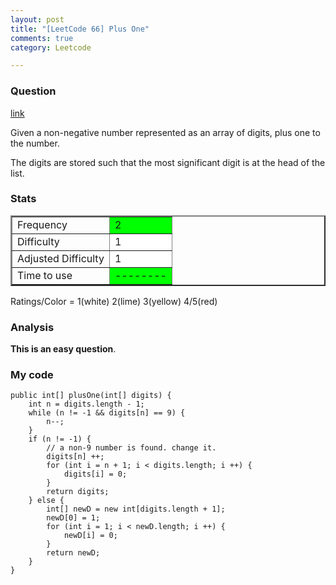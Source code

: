 ```yaml
---
layout: post
title: "[LeetCode 66] Plus One"
comments: true
category: Leetcode

---
```



### Question 
[link](http://oj.leetcode.com/problems/plus-one/)

<div class="question-content">
            <p></p><p>Given a non-negative number represented as an array of digits, plus one to the number.</p>

<p>The digits are stored such that the most significant digit is at the head of the list.</p><p></p>
          </div>

### Stats
<table border="2">
	<tr>
		<td>Frequency</td>
		<td bgcolor="lime">2</td>
	</tr>
	<tr>
		<td>Difficulty</td>
		<td bgcolor="white">1</td>
	</tr>
	<tr>
		<td>Adjusted Difficulty</td>
		<td bgcolor="white">1</td>
	</tr>
	<tr>
		<td>Time to use</td>
		<td bgcolor="lime">--------</td>
	</tr>
</table>

Ratings/Color = 1(white) 2(lime) 3(yellow) 4/5(red)

### Analysis

__This is an easy question__.

### My code


    public int[] plusOne(int[] digits) {
        int n = digits.length - 1;
        while (n != -1 && digits[n] == 9) {
            n--;
        }
        if (n != -1) {
            // a non-9 number is found. change it. 
            digits[n] ++;
            for (int i = n + 1; i < digits.length; i ++) {
                digits[i] = 0;
            }
            return digits;
        } else {
            int[] newD = new int[digits.length + 1];
            newD[0] = 1;
            for (int i = 1; i < newD.length; i ++) {
                newD[i] = 0;
            }
            return newD;
        }
    }
